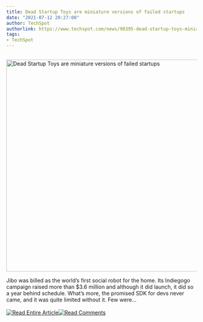 ```yaml
---
title: Dead Startup Toys are miniature versions of failed startups
date: "2021-07-12 20:27:00"
author: TechSpot
authorlink: https://www.techspot.com/news/90395-dead-startup-toys-miniature-versions-failed-startups.html
tags:
- TechSpot
---
```

<a href="https://www.techspot.com/news/90395-dead-startup-toys-miniature-versions-failed-startups.html" target="_blank"><img src="https://static.techspot.com/images2/news/ts3_thumbs/2021/07/2021-07-12-ts3_thumbs-1da.jpg" width="800" height="560" style="padding: 15px 0" title="Dead Startup Toys are miniature versions of failed startups" /></a><br />Jibo was billed as the world’s first social robot for the home. Its Indiegogo campaign raised more than $3.6 million and although it did launch, it did so a year behind schedule. What’s more, the promised SDK for devs never came, and it was quite limited without it. Few were...<br /><br /><a href="https://www.techspot.com/news/90395-dead-startup-toys-miniature-versions-failed-startups.html"><img src="https://static.techspot.com/images/rss/rss_buttons_01.png" border="0" alt="Read Entire Article" /></a><a href="https://www.techspot.com/news/90395-dead-startup-toys-miniature-versions-failed-startups.html#comments"><img src="https://static.techspot.com/images/rss/rss_buttons_02.png" border="0" alt="Read Comments" /></a><br /><br />